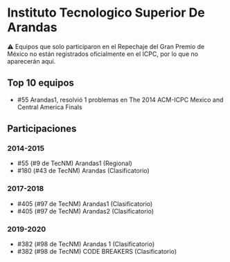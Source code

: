 # Instituto Tecnologico Superior De Arandas

:warning: Equipos que solo participaron en el Repechaje del Gran Premio de México no están registrados oficialmente en el ICPC, por lo que no aparecerán aquí.

## Top 10 equipos

- #55 Arandas1, resolvió 1 problemas en The 2014 ACM-ICPC Mexico and Central America Finals

## Participaciones

### 2014-2015

- #55 (#9 de TecNM) Arandas1 (Regional)
- #180 (#43 de TecNM) Arandas (Clasificatorio)

### 2017-2018

- #405 (#97 de TecNM) Arandas1 (Clasificatorio)
- #405 (#97 de TecNM) Arandas2 (Clasificatorio)

### 2019-2020

- #382 (#98 de TecNM) Arandas 1 (Clasificatorio)
- #382 (#98 de TecNM) CODE BREAKERS (Clasificatorio)




